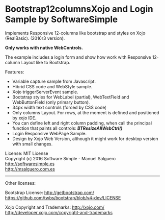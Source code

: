 # Bootstrap12columnsXojo and Login Sample by SoftwareSimple
Implements Responsive 12-columns like bootstrap and styles on Xojo (RealBasic). (2016r3 version).

**Only works with native WebControls.**

The example includes a login form and show how work with Responsive 12-column Layout like to Bootstrap.

Features:
- Variable capture sample from Javascript.
- Hibrid CSS code and WebStyle sample.
- Xojo triggerServerEvent sample.
- Bootstrap styles for WebLabel (partial), WebTextField and WebButtonField (only primary button).
- 34px width text controls (forced by CSS code)
- Only columns Layout. For rows, at the moment is defined and positioned by xojo IDE.
- You can define left and right column padding, when call the principal function that paints all controls: **_BTResizeAllWebCtrl()_**
- Login Responsive WebPage Sample.
- Design by Xojo Web Version, although it might work for desktop version with small changes.

License:
MIT License<br>
Copyright (c) 2016 Software Simple - Manuel Salguero<br>
http://softwaresimple.es <br>
http://msalguero.com.es

------
Other licenses:

Bootstrap License:
http://getbootstrap.com/
https://github.com/twbs/bootstrap/blob/v4-dev/LICENSE

Xojo Copyright and Trademarks:
http://xojo.com/
http://developer.xojo.com/copyright-and-trademarks
